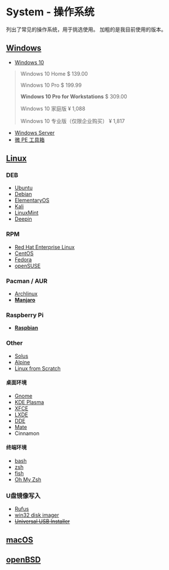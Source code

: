 # System - 操作系统

列出了常见的操作系统，用于挑选使用。
加粗的是我目前使用的版本。

## [Windows](https://www.microsoft.com/zh-cn/windows)

- [Windows 10](https://www.microsoft.com/zh-cn/software-download/windows10)

> Windows 10 Home
> \$ 139.00
>
> Windows 10 Pro
> \$ 199.99
>
> **Windows 10 Pro for Workstations**
> \$ 309.00
>
> Windows 10 家庭版
> ¥ 1,088
>
> Windows 10 专业版（仅限企业购买）
> ¥ 1,817

- [Windows Server](https://docs.microsoft.com/zh-cn/windows-server)
- [微 PE 工具箱](http://www.wepe.com.cn/)

## [Linux](https://www.kernel.org/)

### DEB

- [Ubuntu](https://ubuntu.com/)
- [Debian](https://www.debian.org/)
- [ElementaryOS](https://elementary.io/zh_CN/)
- [Kali](https://www.kali.org/)
- [LinuxMint](https://linuxmint.com/)
- [Deepin](https://www.deepin.org/download/)

### RPM

- [Red Hat Enterprise Linux](https://www.redhat.com/zh/technologies/linux-platforms/enterprise-linux)
- [CentOS](https://www.centos.org/)
- [Fedora](https://getfedora.org/)
- [openSUSE](https://www.opensuse.org/#Leap)

### Pacman / AUR

- [Archlinux](https://www.archlinux.org/)
- **[Manjaro](https://manjaro.org/)**

### Raspberry Pi

- **[Raspbian](https://www.raspberrypi.org/downloads/)**

### Other

- [Solus](https://getsol.us/home/)
- [Alpine](https://www.alpinelinux.org/)
- [Linux from Scratch](http://www.linuxfromscratch.org/)

#### 桌面环境

- [Gnome](https://www.gnome.org/)
- [KDE Plasma](https://kde.org/)
- [XFCE](https://xfce.org/)
- [LXDE](http://www.lxde.org/)
- [DDE](https://www.deepin.org/dde/)
- [Mate](https://mate-desktop.org/)
- Cinnamon

#### 终端环境

- [bash](http://www.gnu.org/software/bash/)
- [zsh](http://www.zsh.org/)
- [fish](http://fishshell.com/)
- [Oh My Zsh](https://ohmyz.sh/)

### U盘镜像写入

- [Rufus](http://rufus.ie/zh_CN.html)
- [win32 disk imager](https://sourceforge.net/projects/win32diskimager/)
- ~~[Universal USB Installer](https://www.pendrivelinux.com/universal-usb-installer-easy-as-1-2-3/)~~


## [macOS](https://www.apple.com/macos)

## [openBSD](http://www.openbsd.org/)

